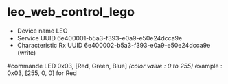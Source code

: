 # leo_web_control_lego
+ Device name LEO
+ Service UUID 6e400001-b5a3-f393-e0a9-e50e24dcca9e
+ Characteristic Rx UUID 6e400002-b5a3-f393-e0a9-e50e24dcca9e (write)

#commande LED
0x03, [Red, Green, Blue] *(color value : 0 to 255)*
example : 0x03, [255, 0, 0] for Red

